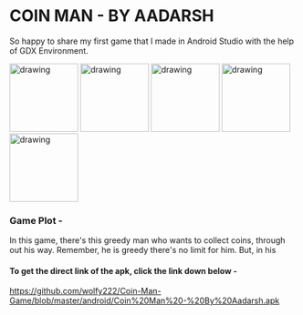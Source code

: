 # COIN MAN - BY AADARSH
  So happy to share my first game that I made in Android Studio with the help of GDX Environment.

<img src="https://github.com/wolfy222/Coin-Man-Game/blob/master/android/assets/frame-1.png " alt="drawing" width="120"/>  <img src="https://github.com/wolfy222/Coin-Man-Game/blob/master/android/assets/frame-2.png " alt="drawing" width="120"/>  <img src="https://github.com/wolfy222/Coin-Man-Game/blob/master/android/assets/frame-3.png " alt="drawing" width="120"/>
<img src="https://github.com/wolfy222/Coin-Man-Game/blob/master/android/assets/frame-4.png " alt="drawing" width="120"/>
<img src="https://github.com/wolfy222/Coin-Man-Game/blob/master/android/assets/dizzy-1.png " alt="drawing" width="120"/>

### Game Plot -
In this game, there's this greedy man who wants to collect coins, through out his way. Remember, he is greedy there's no limit for him. But, in his 


#### To get the direct link of the apk, click the link down below -
https://github.com/wolfy222/Coin-Man-Game/blob/master/android/Coin%20Man%20-%20By%20Aadarsh.apk
